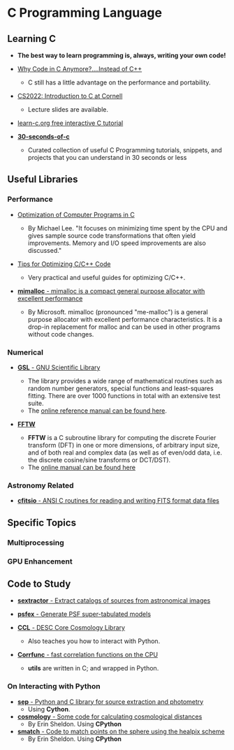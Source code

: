 # C Programming Language

## Learning C

* **The best way to learn programming is, always, writing your own code!**

* [Why Code in C Anymore?....Instead of C++](http://www.drdobbs.com/cpp/why-code-in-c-anymore/240149452)
    - C still has a little advantage on the performance and portability.

* [CS2022: Introduction to C at Cornell](http://www.cs.cornell.edu/courses/cs2022/2011sp/)
    - Lecture slides are available.

* [learn-c.org free interactive C tutorial](https://www.learn-c.org/)

* [__30-seconds-of-c__](https://github.com/fredsiika/30-seconds-of-c)
    - Curated collection of useful C Programming tutorials, snippets, and projects that you can understand in 30 seconds or less

## Useful Libraries

### Performance

* [Optimization of Computer Programs in C](http://icps.u-strasbg.fr/~bastoul/local_copies/lee.html)
    - By Michael Lee. "It focuses on minimizing time spent by the CPU and gives sample source code transformations that often yield improvements. Memory and I/O speed improvements are also discussed." 

* [Tips for Optimizing C/C++ Code](https://people.cs.clemson.edu/~dhouse/courses/405/papers/optimize.pdf)
    - Very practical and useful guides for optimizing C/C++.

* [__mimalloc__ - mimalloc is a compact general purpose allocator with excellent performance](https://github.com/microsoft/mimalloc)
    - By Microsoft. mimalloc (pronounced "me-malloc") is a general purpose allocator with excellent performance characteristics. It is a drop-in replacement for malloc and can be used in other programs without code changes.

### Numerical

* [__GSL__ - GNU Scientific Library](https://www.gnu.org/software/gsl/)
    - The library provides a wide range of mathematical routines such as random number generators, special functions and least-squares fitting. There are over 1000 functions in total with an extensive test suite.
    - The [online reference manual can be found here](https://www.gnu.org/software/gsl/doc/html/index.html).

* [__FFTW__](http://www.fftw.org/)
    - __FFTW__ is a C subroutine library for computing the discrete Fourier transform (DFT) in one or more dimensions, of arbitrary input size, and of both real and complex data (as well as of even/odd data, i.e. the discrete cosine/sine transforms or DCT/DST).
    - The [online manual can be found here](http://fftw.org/fftw3_doc/)

### Astronomy Related

* [__cfitsio__ - ANSI C routines for reading and writing FITS format data files](https://github.com/healpy/cfitsio)

## Specific Topics

### Multiprocessing

### GPU Enhancement

## Code to Study

* [__sextractor__ - Extract catalogs of sources from astronomical images](https://github.com/astromatic/sextractor)

* [__psfex__ - Generate PSF super-tabulated models](https://github.com/astromatic/psfex)

* [__CCL__ - DESC Core Cosmology Library](https://github.com/LSSTDESC/CCL)
    - Also teaches you how to interact with Python.

* [__Corrfunc__ - fast correlation functions on the CPU](https://github.com/manodeep/Corrfunc)
    - __utils__ are written in C; and wrapped in Python.

### On Interacting with Python

* [__sep__ - Python and C library for source extraction and photometry](https://github.com/kbarbary/sep)
    - Using __Cython__.
* [__cosmology__ - Some code for calculating cosmological distances](https://github.com/esheldon/cosmology)
    - By Erin Sheldon. Using __CPython__
* [__smatch__ - Code to match points on the sphere using the healpix scheme](https://github.com/esheldon/smatch)
    - By Erin Sheldon. Using __CPython__
